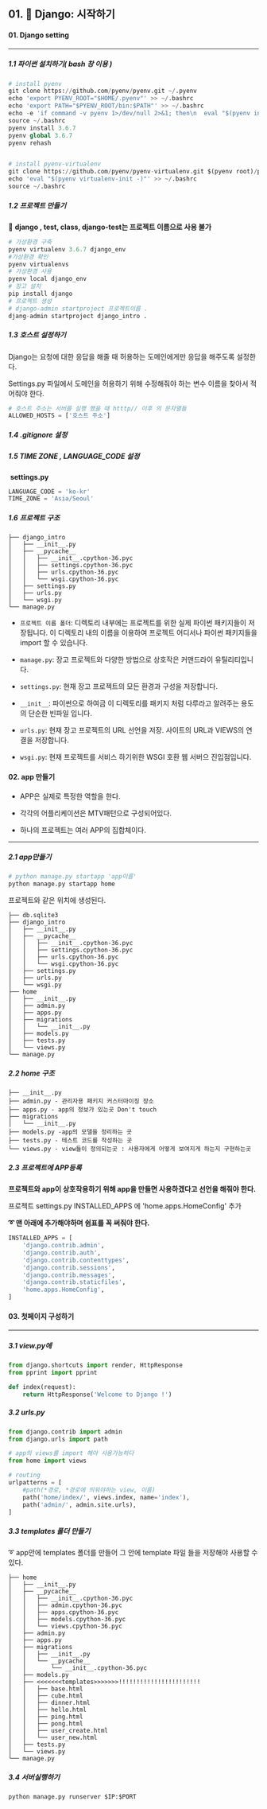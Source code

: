 ## 01. &#127752; Django:  시작하기

#### 01.  Django setting

---

##### 				1.1 파이썬 설치하기( bash 창 이용 )

```python
# install pyenv
git clone https://github.com/pyenv/pyenv.git ~/.pyenv
echo 'export PYENV_ROOT="$HOME/.pyenv"' >> ~/.bashrc
echo 'export PATH="$PYENV_ROOT/bin:$PATH"' >> ~/.bashrc
echo -e 'if command -v pyenv 1>/dev/null 2>&1; then\n  eval "$(pyenv init -)"\nfi' >> ~/.bashrc
source ~/.bashrc
pyenv install 3.6.7
pyenv global 3.6.7
pyenv rehash


# install pyenv-virtualenv
git clone https://github.com/pyenv/pyenv-virtualenv.git $(pyenv root)/plugins/pyenv-virtualenv
echo 'eval "$(pyenv virtualenv-init -)"' >> ~/.bashrc
source ~/.bashrc
```



##### 			1.2 프로젝트 만들기

 &#128314; **django , test, class, django-test는 프로젝트 이름으로 사용 불가**

```python
# 가상환경 구축
pyenv virtualenv 3.6.7 django_env
#가상환경 확인
pyenv virtualenvs
# 가상환경 사용
pyenv local django_env
# 장고 설치
pip install django
# 프로젝트 생성
# django-admin startproject 프로젝트이름 .
djang-admin startproject django_intro .
```



##### 		1.3 호스트 설정하기

Django는 요청에 대한 응답을 해줄 때 허용하는 도메인에게만 응답을 해주도록 설정한다. 

Settings.py 파일에서 도메인을 허용하기 위해 수정해줘야 하는 변수 이름을 찾아서 적어줘야  한다.

```py
# 호스트 주소는 서버를 실행 했을 때 htttp// 이후 의 문자열들
ALLOWED_HOSTS = ['호스트 주소']
```



##### 1.4 .gitignore 설정



##### 1.5 TIME ZONE , LANGUAGE_CODE 설정

​	**settings.py**

```python
LANGUAGE_CODE = 'ko-kr'
TIME_ZONE = 'Asia/Seoul'
```



##### 1.6 프로젝트 구조

```
├── django_intro
│   ├── __init__.py
│   ├── __pycache__
│   │   ├── __init__.cpython-36.pyc
│   │   ├── settings.cpython-36.pyc
│   │   ├── urls.cpython-36.pyc
│   │   └── wsgi.cpython-36.pyc
│   ├── settings.py
│   ├── urls.py
│   └── wsgi.py
└── manage.py
```

- `프로젝트 이름 폴더`: 디렉토리 내부에는 프로젝트를 위한 실제 파이썬 패키지들이 저장됩니다. 이 디렉토리 내의 이름을 이용하여 프로젝트 어디서나 파이썬 패키지들을 import 할 수 있습니다.

- `manage.py`: 장고 프로젝트와 다양한 방법으로 상호작은 커맨드라이 유틸리티입니다. 

- `settings.py`: 현재 장고 프로젝트의 모든 환경과 구성을 저장합니다.

- `__init__`: 파이썬으로 하여금 이 디렉토리를 패키지 처럼 다루라고 알려주는 용도의 단순한 빈파일 입니다.

- `urls.py`: 현재 장고 프로젝트의  URL 선언을 저장. 사이트의 URL과 VIEWS의 연결을 저장합니다.

- `wsgi.py`: 현재 프로젝트를 서비스 하기위한  WSGI 호환 웹 서버으 진입점입니다.



#### 02. app 만들기

- APP은 실제로 특정한 역할을 한다.  

- 각각의 어플리케이션은  MTV패턴으로 구성되어있다.

- 하나의 프로젝트는 여러 APP의 집합체이다.

---

##### 2.1 app만들기

``` python
# python manage.py startapp 'app이름'
python manage.py startapp home
```

프로젝트와 같은 위치에 생성된다.

```
├── db.sqlite3
├── django_intro
│   ├── __init__.py
│   ├── __pycache__
│   │   ├── __init__.cpython-36.pyc
│   │   ├── settings.cpython-36.pyc
│   │   ├── urls.cpython-36.pyc
│   │   └── wsgi.cpython-36.pyc
│   ├── settings.py
│   ├── urls.py
│   └── wsgi.py
├── home	
│   ├── __init__.py
│   ├── admin.py
│   ├── apps.py
│   ├── migrations
│   │   └── __init__.py
│   ├── models.py
│   ├── tests.py
│   └── views.py
└── manage.py
```



##### 2.2 home 구조  

```
├── __init__.py
├── admin.py - 관리자용 패키지 커스터마이징 장소
├── apps.py - app의 정보가 있는곳 Don't touch
├── migrations
│   └── __init__.py
├── models.py -app의 모델을 정리하는 곳  
├── tests.py - 테스트 코드를 작성하는 곳
└── views.py - view들이 정의되는곳 : 사용자에게 어떻게 보여지게 하는지 구현하는곳
```



##### 2.3 프로젝트에 APP등록

**프로젝트와 app이 상호작용하기 위해 app을 만들면 사용하겠다고 선언을 해줘야 한다.**

프로젝트 settings.py INSTALLED_APPS 에 'home.apps.HomeConfig'  추가

**&#10160; 맨 아래에 추가해야하며 쉼표를 꼭 써줘야 한다.**

```python
INSTALLED_APPS = [
    'django.contrib.admin',
    'django.contrib.auth',
    'django.contrib.contenttypes',
    'django.contrib.sessions',
    'django.contrib.messages',
    'django.contrib.staticfiles',
    'home.apps.HomeConfig',
]
```



#### 03. 첫페이지 구성하기

---

##### 			3.1  view.py에 

```python
from django.shortcuts import render, HttpResponse
from pprint import pprint

def index(request):
    return HttpResponse('Welcome to Django !')
```

##### 				3.2  urls.py

``` python
from django.contrib import admin
from django.urls import path

# app의 views를 import 해야 사용가능하다
from home import views

# routing
urlpatterns = [
    #path(*경로, *경로에 띄워야하는 view, 이름)
    path('home/index/', views.index, name='index'),
    path('admin/', admin.site.urls),
]
```

##### 3.3 templates 폴더 만들기

&#10160; app안에 templates 폴더를 만들어 그 안에 template 파일 들을 저장해야  사용할 수 있다.

```
├── home
│   ├── __init__.py
│   ├── __pycache__
│   │   ├── __init__.cpython-36.pyc
│   │   ├── admin.cpython-36.pyc
│   │   ├── apps.cpython-36.pyc
│   │   ├── models.cpython-36.pyc
│   │   └── views.cpython-36.pyc
│   ├── admin.py
│   ├── apps.py
│   ├── migrations
│   │   ├── __init__.py
│   │   └── __pycache__
│   │       └── __init__.cpython-36.pyc
│   ├── models.py
│   ├── <<<<<<<templates>>>>>>>!!!!!!!!!!!!!!!!!!!!!!!
│   │   ├── base.html
│   │   ├── cube.html
│   │   ├── dinner.html
│   │   ├── hello.html
│   │   ├── ping.html
│   │   ├── pong.html
│   │   ├── user_create.html
│   │   └── user_new.html
│   ├── tests.py
│   └── views.py
└── manage.py
```

##### 			3.4 서버실행하기

```python
python manage.py runserver $IP:$PORT
```